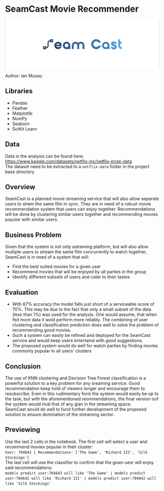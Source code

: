 # SeamCast Movie Recommender
![logo](images/seamcast%20light%20small.png)

Author: Ian Musau

## Libraries
- Pandas
- Feather
- Matplotlib
- NumPy
- Seaborn
- SciKit Learn

## Data
Data in the analysis can be found here:
https://www.kaggle.com/datasets/netflix-inc/netflix-prize-data <br>
The dataset need to be extracted to a `netflix-data` folder in the project base directory

## Overview
SeamCast is a planned movie streaming service that will also allow separate users to strem the same film in sync. They are in need of a robust movie recommendation system that users can enjoy together. Recommendations will be done by clustering similar users together and recommending movies popular with similar users.

## Business Problem
Given that the system is not only astreming platform, but will also allow multiple users to stream the same film concurrently to watch together, SeamCast is in need of a system that will:
- Find the best suited movies for a given user
- Recommend movies that will be enjoyed by all parties in the group
- Identify different subsets of users and cater to their tastes

## Evaluation
- With 67% accuracy the model falls just short of a serviceable score of 70%. This may be due to the fact that only a small subset of the data (less than 1%) was used for the analysis. One would assume, that when fed more data it wold perform more reliably. The combining of user clustering and classification prediction does well to solve the problem of recommending good movies.
- Such a system can easily be refined and deployed for the SeamCast service and would keep users entertaind with good suggestions.
- The proposed system would do well for watch parties by finding movies commonly popular in all users' clusters

## Conclusion
The use of KNN clustering and Decision Tree Forest classification is a powerful solution to a key problem for any sreaming service. Good recommendation keep hold of viewers longer and encourage them to resubscribe. Even in this rudimentary form the system would easily be up to the task, but with the aforementioned reommendations, the final version oof the system would rival that of any gian in the streaming space.<br>
SeamCast would do well to fund further development of the proposed solution to ensure domination of the streaming sector. 

## Previewing
Use the last 2 cells in the notebook. The first cell will select a user and recommend movies popular in their cluster:<br>
`
User: 704642 |
Recommendations: ['The Game', 'Richard III', 'Silk Stockings']
`<br>
The last cell will use the classifier to confirm that the given uesr will enjoy said recommendations:<br>
`
models predict user:704642 will like 'The Game' |
models predict user:704642 will like 'Richard III' |
models predict user:704642 will like 'Silk Stockings'
`
